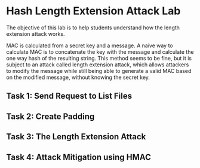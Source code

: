 # Hash Length Extension Attack Lab

The objective of this lab is to help students understand how the length extension attack works.

MAC is calculated from a secret key and a message. A naive way to calculate MAC is to concatenate the key with the message and calculate the one way hash of the resulting string. This method seems to be fine, but it is subject to an attack called length extension attack, which allows attackers to modify the message while still being able to generate a valid MAC based on the modified message, without knowing the secret key.

## Task 1: Send Request to List Files



## Task 2: Create Padding



## Task 3: The Length Extension Attack



## Task 4: Attack Mitigation using HMAC

